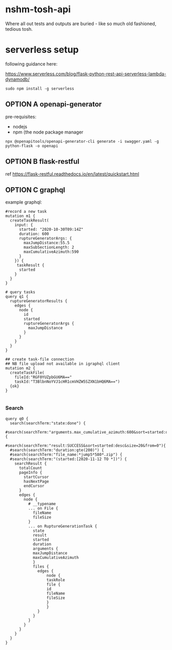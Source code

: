 # nshm-tosh-api
Where all out tests and outputs are buried  - like so much old fashioned, tedious tosh.


# serverless setup

following guidance here:

https://www.serverless.com/blog/flask-python-rest-api-serverless-lambda-dynamodb/

```
sudo npm install -g serverless

```

## OPTION A openapi-generator


pre-requisites:
 - nodejs
 - npm (the node package manager

`npx @openapitools/openapi-generator-cli generate -i swagger.yaml -g python-flask -o openapi`


## OPTION B flask-restful

ref https://flask-restful.readthedocs.io/en/latest/quickstart.html


## OPTION C graphql

example graphql:

```
#record a new task
mutation m1 {
  createTaskResult(
    input: {
      started: "2020-10-30T09:14Z"
      duration: 600
      ruptureGeneratorArgs: {
        maxJumpDistance:55.5
        maxSubSectionLength: 2
        maxCumulativeAzimuth:590
      }
    }) {
     taskResult {
      started
    }
  }
}

# query tasks
query q1 {
  ruptureGeneratorResults {
    edges {
      node {
        id
        started
        ruptureGeneratorArgs {
          maxJumpDistance
        }
      }
    }
  }
}

## create task-file connection
## NB file upload not available in igraphql client
mutation m2 {
  createTaskFile(
  	fileId:"RGF0YUZpbGU6MA=="
  	taskId:"T3BlbnNoYVJ1cHR1cmVHZW5SZXN1bHQ6MA==")
  {ok}
}


```

### Search

```
query q0 {
  search(searchTerm:"state:done") {
  #search(searchTerm:"arguments.max_cumulative_azimuth:600&sort=started:desc&size=10&from=0") {
  #search(searchTerm:"result:SUCCESS&sort=started:desc&size=20&from=0"){
  #search(searchTerm:"duration:gte(200)") {
  #search(searchTerm:"file_name:*jump5*580*.zip") {
  #search(searchTerm:"(started:[2020-11-12 TO *])") {
    searchResult {
      totalCount
      pageInfo {
        startCursor
        hasNextPage
        endCursor
      }
      edges {
        node {
          # __typename
          ... on File {
            fileName
            fileSize
          }
          ... on RuptureGenerationTask {
            state
            result
            started
            duration
            arguments {
            maxJumpDistance
            maxCumulativeAzimuth
            }
            files {
              edges {
                  node {
                  taskRole
                  file {
                  id
                  fileName
                  fileSize
                  }
                  }
              }
            }
          }
        }
      }
    }
  }
}
```